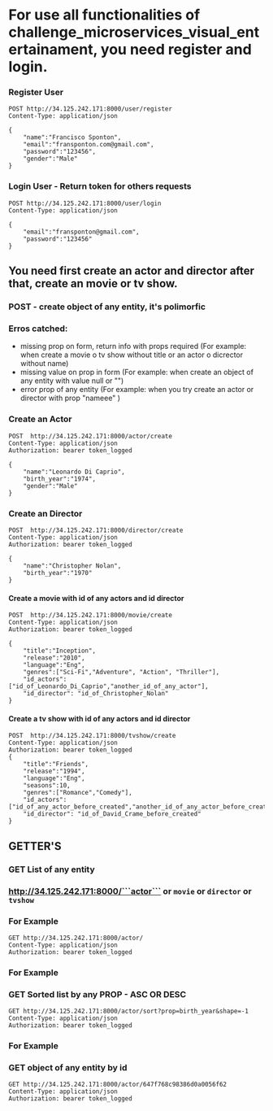 # For use all functionalities of challenge_microservices_visual_entertainament, you need register and login.

### Register User
```
POST http://34.125.242.171:8000/user/register
Content-Type: application/json

{
    "name":"Francisco Sponton",
    "email":"fransponton.com@gmail.com",
    "password":"123456",
    "gender":"Male"
}
```

### Login User - Return token for others requests
```
POST http://34.125.242.171:8000/user/login
Content-Type: application/json

{
    "email":"fransponton@gmail.com",
    "password":"123456"
}
```

## You need first create an actor and director after that, create an movie or tv show.

### POST - create object of any entity, it's polimorfic

### Erros catched:
*  missing prop on form, return info with props required   (For example: when create a movie o tv show without title or an actor o dicrector without name)
*  missing value on prop in form (For example: when create an object of any entity with value null or "")
*  error prop of any entity (For example: when you try create an actor or director with prop "nameee" )


### Create an Actor
```
POST  http://34.125.242.171:8000/actor/create
Content-Type: application/json
Authorization: bearer token_logged

{
    "name":"Leonardo Di Caprio",
    "birth_year":"1974",
    "gender":"Male"
}
```
### Create an Director
```
POST  http://34.125.242.171:8000/director/create
Content-Type: application/json
Authorization: bearer token_logged

{
    "name":"Christopher Nolan",
    "birth_year":"1970"
}
```


#### Create a movie with id of any actors and id director
```
POST  http://34.125.242.171:8000/movie/create
Content-Type: application/json
Authorization: bearer token_logged

{
    "title":"Inception",
    "release":"2010",
    "language":"Eng",
    "genres":["Sci-Fi","Adventure", "Action", "Thriller"],
    "id_actors":["id_of_Leonardo_Di_Caprio","another_id_of_any_actor"],
    "id_director": "id_of_Christopher_Nolan"
}
```

#### Create a tv show with id of any actors and id director
```
POST  http://34.125.242.171:8000/tvshow/create
Content-Type: application/json
Authorization: bearer token_logged
{
    "title":"Friends",
    "release":"1994",
    "language":"Eng",
    "seasons":10,
    "genres":["Romance","Comedy"],
    "id_actors":["id_of_any_actor_before_created","another_id_of_any_actor_before_created"],
    "id_director": "id_of_David_Crame_before_created"
}
```

## GETTER'S

### GET List of any entity 
### http://34.125.242.171:8000/```actor``` or ```movie``` or ```director``` or ```tvshow```

### For Example
```
GET http://34.125.242.171:8000/actor/
Content-Type: application/json
Authorization: bearer token_logged
```

### For Example
### GET Sorted list by any PROP - ASC OR DESC 
```
GET http://34.125.242.171:8000/actor/sort?prop=birth_year&shape=-1
Content-Type: application/json
Authorization: bearer token_logged
```
### For Example
### GET object of any entity by id
```
GET http://34.125.242.171:8000/actor/647f768c98386d0a0056f62
Content-Type: application/json
Authorization: bearer token_logged
```

